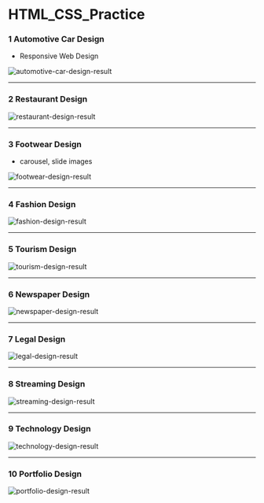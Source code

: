 # HTML_CSS_Practice


### 1 Automotive Car Design

- Responsive Web Design

![automotive-car-design-result](https://user-images.githubusercontent.com/48887925/126035057-1e21fa94-9d0a-44e6-a5eb-635e637c079a.png)


---

### 2 Restaurant Design

![restaurant-design-result](https://user-images.githubusercontent.com/48887925/126066484-9bec69bd-c98e-47a9-8d23-4dfb83ae25b1.png)


---

### 3 Footwear Design

- carousel, slide images

![footwear-design-result](https://user-images.githubusercontent.com/48887925/126267669-570c55b1-5dfa-4d9f-a525-77031416d799.png)

---

### 4 Fashion Design

![fashion-design-result](https://user-images.githubusercontent.com/48887925/126267726-6d28ef86-216c-40a1-b996-5cc4af0b563d.png)

---

### 5 Tourism Design

![tourism-design-result](https://user-images.githubusercontent.com/48887925/126267761-fa12cd67-37d4-4151-bf24-6125b668b518.png)

---

### 6 Newspaper Design

![newspaper-design-result](https://user-images.githubusercontent.com/48887925/126441991-29041365-9aee-4ac7-92b1-81e4f391dc7f.png)

---

### 7 Legal Design

![legal-design-result](https://user-images.githubusercontent.com/48887925/126442039-576760a0-e2d8-4a2a-8a3a-5cb6095ee760.png)


---

### 8 Streaming Design

![streaming-design-result](https://user-images.githubusercontent.com/48887925/126442079-ef00d733-93bd-4cc6-8d0b-f868c14273c8.png)

---

### 9 Technology Design

![technology-design-result](https://user-images.githubusercontent.com/48887925/126602063-8d54d3c1-626b-4baa-9f42-1fc62edf4735.png)

---

### 10 Portfolio Design

![portfolio-design-result](https://user-images.githubusercontent.com/48887925/126602130-cfdeb5a7-4963-446b-b9ae-4e9faf753e33.png)
